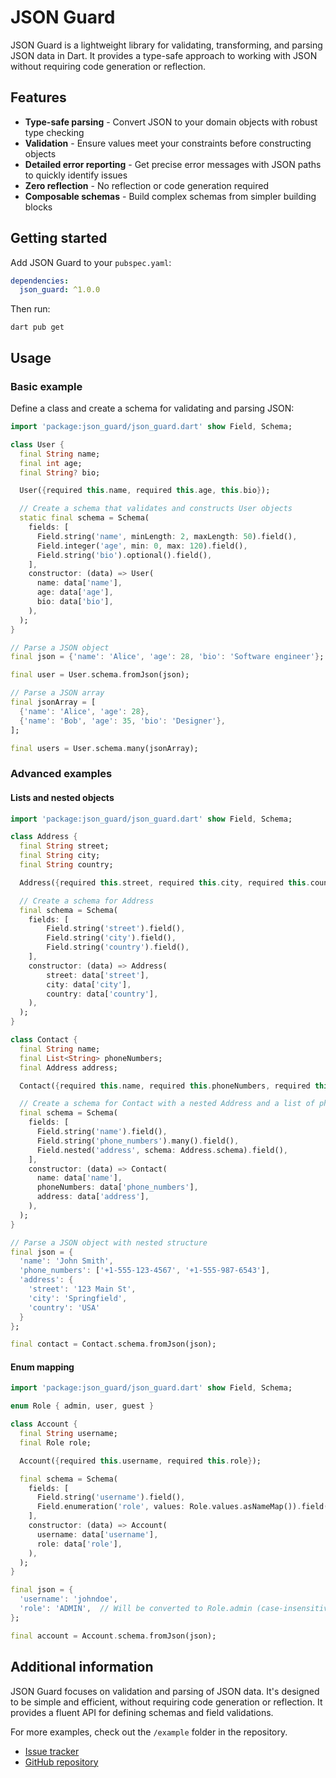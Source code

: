 # JSON Guard

JSON Guard is a lightweight library for validating, transforming, and parsing JSON data in Dart. It provides a type-safe approach to working with JSON without requiring code generation or reflection.

## Features

- **Type-safe parsing** - Convert JSON to your domain objects with robust type checking
- **Validation** - Ensure values meet your constraints before constructing objects
- **Detailed error reporting** - Get precise error messages with JSON paths to quickly identify issues
- **Zero reflection** - No reflection or code generation required
- **Composable schemas** - Build complex schemas from simpler building blocks

## Getting started

Add JSON Guard to your `pubspec.yaml`:

```yaml
dependencies:
  json_guard: ^1.0.0
```

Then run:

```
dart pub get
```

## Usage

### Basic example

Define a class and create a schema for validating and parsing JSON:

```dart
import 'package:json_guard/json_guard.dart' show Field, Schema;

class User {
  final String name;
  final int age;
  final String? bio;

  User({required this.name, required this.age, this.bio});

  // Create a schema that validates and constructs User objects
  static final schema = Schema(
    fields: [
      Field.string('name', minLength: 2, maxLength: 50).field(),
      Field.integer('age', min: 0, max: 120).field(),
      Field.string('bio').optional().field(),
    ],
    constructor: (data) => User(
      name: data['name'],
      age: data['age'],
      bio: data['bio'],
    ),
  );
}

// Parse a JSON object
final json = {'name': 'Alice', 'age': 28, 'bio': 'Software engineer'};

final user = User.schema.fromJson(json);

// Parse a JSON array
final jsonArray = [
  {'name': 'Alice', 'age': 28},
  {'name': 'Bob', 'age': 35, 'bio': 'Designer'},
];

final users = User.schema.many(jsonArray);
```

### Advanced examples

#### Lists and nested objects

```dart
import 'package:json_guard/json_guard.dart' show Field, Schema;

class Address {
  final String street;
  final String city;
  final String country;

  Address({required this.street, required this.city, required this.country});

  // Create a schema for Address
  final schema = Schema(
    fields: [
    	Field.string('street').field(),
    	Field.string('city').field(),
    	Field.string('country').field(),
    ],
    constructor: (data) => Address(
    	street: data['street'],
    	city: data['city'],
    	country: data['country'],
    ),
  );
}

class Contact {
  final String name;
  final List<String> phoneNumbers;
  final Address address;

  Contact({required this.name, required this.phoneNumbers, required this.address});

  // Create a schema for Contact with a nested Address and a list of phone numbers
  final schema = Schema(
    fields: [
      Field.string('name').field(),
      Field.string('phone_numbers').many().field(),
      Field.nested('address', schema: Address.schema).field(),
    ],
    constructor: (data) => Contact(
      name: data['name'],
      phoneNumbers: data['phone_numbers'],
      address: data['address'],
    ),
  );
}

// Parse a JSON object with nested structure
final json = {
  'name': 'John Smith',
  'phone_numbers': ['+1-555-123-4567', '+1-555-987-6543'],
  'address': {
    'street': '123 Main St',
    'city': 'Springfield',
    'country': 'USA'
  }
};

final contact = Contact.schema.fromJson(json);
```

#### Enum mapping

```dart
import 'package:json_guard/json_guard.dart' show Field, Schema;

enum Role { admin, user, guest }

class Account {
  final String username;
  final Role role;

  Account({required this.username, required this.role});

  final schema = Schema(
    fields: [
      Field.string('username').field(),
      Field.enumeration('role', values: Role.values.asNameMap()).field(),
    ],
    constructor: (data) => Account(
      username: data['username'],
      role: data['role'],
    ),
  );
}

final json = {
  'username': 'johndoe',
  'role': 'ADMIN',  // Will be converted to Role.admin (case-insensitive)
};

final account = Account.schema.fromJson(json);
```

## Additional information

JSON Guard focuses on validation and parsing of JSON data. It's designed to be simple and efficient, without requiring code generation or reflection. It provides a fluent API for defining schemas and field validations.

For more examples, check out the `/example` folder in the repository.

- [Issue tracker](https://github.com/abrahammurciano/json_guard/issues)
- [GitHub repository](https://github.com/abrahammurciano/json_guard)
